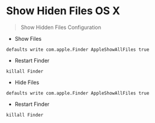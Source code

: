 # Show Hiden Files OS X

>Show Hidden Files Configuration

- Show Files

`defaults write com.apple.Finder AppleShowAllFiles true`

- Restart Finder

`killall Finder`

- Hide Files

`defaults write com.apple.Finder AppleShowAllFiles true`

- Restart Finder

`killall Finder`

